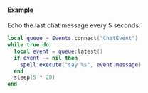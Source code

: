 #### Example
Echo the last chat message every 5 seconds.
```lua
local queue = Events.connect("ChatEvent")
while true do
  local event = queue:latest()
  if event ~= nil then
    spell:execute("say %s", event.message)
  end
  sleep(5 * 20)
end
```
